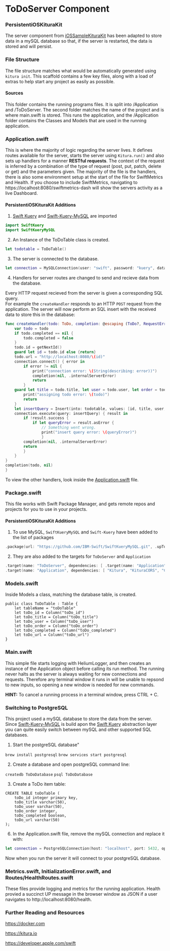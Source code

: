# ToDoServer Component

### PersistentiOSKituraKit
The server component from [iOSSampleKituraKit](https://github.com/IBM-Swift/iOSSampleKituraKit/tree/master/ToDoServer) has been adapted to store data in a mySQL database so that, if the server is restarted, the data is stored and will persist.

### File Structure

The file structure matches what would be automatically generated using `kitura init`. This scaffold contains a few key files, along with a load of extras to help start any project as easily as possible. 

#### Sources

This folder contains the running programs files. It is split into /Application and /ToDoServer. The second folder matches the name of the project and is where main.swift is stored. This runs the application, and the /Application folder contains the Classes and Models that are used in the running application.

### Application.swift

This is where the majority of logic regarding the server lives. It defines routes available for the server, starts the server using `Kitura.run()` and also sets up handlers for a manner **RESTful requests**. The context of the request is inferred by a combination of the type of request (post, put, patch, delete or get) and the parameters given. The majority of the file is the handlers, there is also some environment setup at the start of the file for SwiftMetrics and Health. If you choose to include SwiftMetrics, navigating to https://localhost:8080/swiftmetrics-dash will show the servers activity as a live Dashboard.

#### PersistentiOSKituraKit Additions

1. [Swift Kuery](https://github.com/IBM-Swift/Swift-Kuery) and [Swift-Kuery-MySQL](https://github.com/IBM-Swift/SwiftKueryMySQL) are imported
```swift
import SwiftKuery
import SwiftKueryMySQL
```
2. An Instance of the ToDoTable class is created.
```swift
let todotable = ToDoTable()
```
3. The server is connected to the database.
```swift
let connection = MySQLConnection(user: "swift", password: "kuery", database: "ToDoDatabase", port: 3306)
```

4. Handlers for server routes are changed to send and recieve data from the database.

Every HTTP request recieved from the server is given a corresponding SQL query.  
For example the `createHandler` responds to an HTTP `POST` request from the application. The server will now perform an SQL insert with the received data to store this in the database:
```swift
func createHandler(todo: ToDo, completion: @escaping (ToDo?, RequestError?) -> Void ) -> Void {
    var todo = todo
    if todo.completed == nil {
        todo.completed = false
    }
    todo.id = getNextId()
    guard let id = todo.id else {return}
    todo.url = "http://localhost:8080/\(id)"
    connection.connect() { error in
        if error != nil {
            print("connection error: \(String(describing: error))")
            completion(nil, .internalServerError)
            return
        }
    guard let title = todo.title, let user = todo.user, let order = todo.order, let completed = todo.completed, let url = todo.url else {
        print("assigning todo error: \(todo)")
        return
    }
    let insertQuery = Insert(into: todotable, values: [id, title, user, order, completed, url])
    connection.execute(query: insertQuery) { result in
        if !result.success {
            if let queryError = result.asError {
                // Something went wrong.
                print("insert query error: \(queryError)")
                }
        completion(nil, .internalServerError)
        return
        }
    }
}
completion(todo, nil)
}
```
To view the other handlers, look inside the [Application.swift](https://github.com/Andrew-Lees11/PersistentiOSKituraKit/blob/master/ToDoServer/Sources/Application/Application.swift) file.

### Package.swift

This file works with Swift Package Manager, and gets remote repos and projects for you to use in your projects.

#### PersistentiOSKituraKit Additions

1. To use MySQL, `SwiftKueryMySQL` and `Swift-Kuery` have been added to the list of packages

```swift
.package(url: "https://github.com/IBM-Swift/SwiftKueryMySQL.git", .upToNextMinor(from: "1.0.0")),
```
2. They are also added to the targets for `ToDoServer` and `Application`
```swift
.target(name: "ToDoServer", dependencies: [ .target(name: "Application"), "Kitura" , "HeliumLogger", "SwiftKueryMySQL"]),
.target(name: "Application", dependencies: [ "Kitura", "KituraCORS", "CloudEnvironment", "Health" , "SwiftMetrics", "SwiftKueryMySQL"]),
```

### Models.swift

Inside Models a class, matching the database table, is created.

```
public class ToDoTable : Table {
    let tableName = "toDoTable"
    let toDo_id = Column("toDo_id")
    let toDo_title = Column("toDo_title")
    let toDo_user = Column("toDo_user")
    let toDo_order = Column("toDo_order")
    let toDo_completed = Column("toDo_completed")
    let toDo_url = Column("toDo_url")
}
```

### Main.swift

This simple file starts logging with HeliumLogger, and then creates an instance of the Application object before calling its run method. The running never halts as the server is always waiting for new connections and requests. Therefore any terminal window it runs in will be unable to repsond to new inputs, so opening a new window is needed for new commands. 

**HINT:** To cancel a running process in a terminal window, press CTRL + C.

### Switching to PostgreSQL
This project used a mySQL database to store the data from the server. Since [Swift-Kuery-MySQL](https://github.com/IBM-Swift/SwiftKueryMySQL) is build apon the [Swift Kuery](https://github.com/IBM-Swift/Swift-Kuery) abstraction layer you can quite easily switch between mySQL and other supported SQL databases. 

1. Start the postgreSQL database"

`brew install postgresql`
`brew services start postgresql`

2. Create a database and open postgreSQL command line:

`createdb ToDoDatabase`
`psql ToDoDatabase`

3. Create a ToDo item table:

```
CREATE TABLE toDoTable (
    toDo_id integer primary key,
    toDo_title varchar(50),
    toDo_user varchar(50),
    toDo_order integer,
    toDo_completed boolean,
    toDo_url varchar(50)
);
```
6. In the Application.swift file,  remove the mySQL connection and replace it with:
```swift
let connection = PostgreSQLConnection(host: "localhost", port: 5432, options: [.databaseName("ToDoDatabase")])
```

Now when you run the server it will connect to your postgreSQL database.

### Metrics.swift, InitializationError.swift, and Routes/HealthRoutes.swift

These files provide logging and metrics for the running application. Health provied a succinct UP message in the browser window as JSON if a user navigates to http://localhost:8080/health. 

### Further Reading and Resources

https://docker.com

https://kitura.io

https://developer.apple.com/swift
